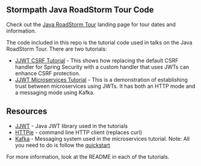 ## Stormpath Java RoadStorm Tour Code

Check out the [Java RoadStorm Tour](http://roadstorm.afitnerd.com) landing page for tour dates and information.

The code included in this repo is the tutorial code used in talks on the Java RoadStorm Tour. There are two tutorials:

* [JJWT CSRF Tutorial](roadstorm-jwt-csrf-tutorial) - This shows how replacing the default CSRF handler for Spring Security with a custom handler that uses JWTs can enhance CSRF protection.
* [JJWT Microservices Tutorial](roadstorm-jwt-microservices-tutorial) - This is a demonstration of establishing trust between microservices using JWTs. It has both an HTTP mode and a messaging mode using Kafka.

## Resources

* [JJWT](https://github.com/jwtk/jjwt) - Java JWT library used in the tutorials
* [HTTPie](https://github.com/jkbrzt/httpie) - command line HTTP client (replaces curl)
* [Kafka](http://kafka.apache.org/) - Messaging system used in the microservices tutorial. Note: All you need to do is follow the [quickstart](http://kafka.apache.org/documentation.html#quickstart)

For more information, look at the README in each of the tutorials.